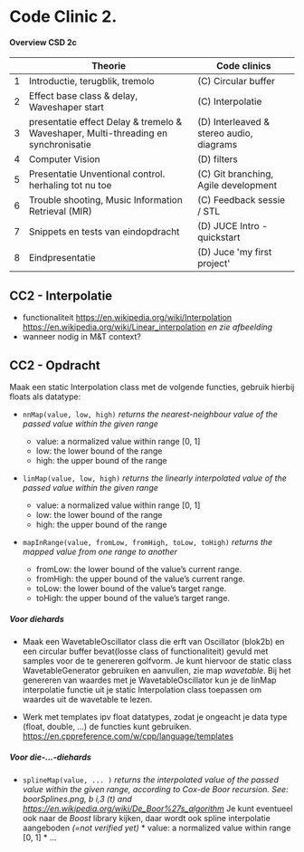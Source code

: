 
# Code Clinic 2.

#### Overview CSD 2c
|   | Theorie                                                                            | Code clinics                             |
|---|------------------------------------------------------------------------------------|------------------------------------------|
| 1 | Introductie, terugblik, tremolo                                                    | (C) Circular buffer                      |
| 2 | Effect base class & delay, Waveshaper start                                        | (C) Interpolatie                         |
| 3 | presentatie effect Delay & tremelo & Waveshaper, Multi-threading en synchronisatie | (D) Interleaved & stereo audio, diagrams |
| 4 | Computer Vision                                                                    | (D) filters                              |
| 5 | Presentatie Unventional control. herhaling tot nu toe                              | (C) Git branching, Agile development     |
| 6 | Trouble shooting, Music Information Retrieval (MIR)                                | (C) Feedback sessie /  STL               |
| 7 | Snippets en tests van eindopdracht                                                 | (D) JUCE Intro - quickstart              |
| 8 | Eindpresentatie                                                                    | (D) Juce 'my first project'              |


## CC2 - Interpolatie
* functionaliteit
  https://en.wikipedia.org/wiki/Interpolation
  https://en.wikipedia.org/wiki/Linear_interpolation
  _en zie afbeelding_
* wanneer nodig in M&T context?

## CC2 - Opdracht
Maak een static Interpolation class met de volgende functies, gebruik hierbij floats als datatype:
* `nnMap(value, low, high)`
  _returns the nearest-neighbour value of the passed value within the given range_
    * value: a normalized value within range [0, 1]
    * low: the lower bound of the range
    * high: the upper bound of the range

* `linMap(value, low, high)`
  _returns the linearly interpolated value of the passed value within the given range_
    * value: a normalized value within range [0, 1]
    * low: the lower bound of the range
    * high: the upper bound of the range

* `mapInRange(value, fromLow, fromHigh, toLow, toHigh)`
  _returns the mapped value from one range to another_
    * fromLow: the lower bound of the value’s current range.
    * fromHigh: the upper bound of the value’s current range.
    * toLow: the lower bound of the value’s target range.
    * toHigh: the upper bound of the value’s target range.


##### *Voor diehards*
* Maak een WavetableOscillator class die erft van Oscillator (blok2b) en 
een circular buffer bevat(losse class of functionaliteit) gevuld met 
samples voor de te genereren golfvorm. Je kunt hiervoor de static class 
WavetableGenerator gebruiken en aanvullen, zie map *wavetable*. 
Bij het genereren van waardes met je WavetableOscillator kun je de linMap 
interpolatie functie uit je static Interpolation class toepassen om waardes 
uit de wavetable te lezen.

* Werk met templates ipv float datatypes, zodat je ongeacht je data type 
(float, double, ...) de functies kunt gebruiken. 
https://en.cppreference.com/w/cpp/language/templates

##### *Voor die-...-diehards*
* `splineMap(value, ... )`
    *returns the interpolated value of the passed value within the given range, according to Cox-de Boor recursion. 
See: boorSplines.png, b i,3 (t) and https://en.wikipedia.org/wiki/De_Boor%27s_algorithm*
      Je kunt eventueel ook naar de _Boost_ library kijken, daar wordt ook spline interpolatie aangeboden _(=not verified yet)_
      * value: a normalized value within range [0, 1]
      * ...

